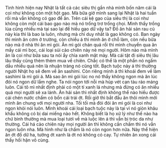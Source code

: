 Tình hình hiện nay Nhật là tất cả các siêu thị gần nhà mình bốn năm cái là coi như không còn một hột gạo. Mà bữa giờ mình sang lại Nhật là hai tuần rồi mà vẫn không có gạo để ăn. Trên cái kệ gạo của siêu thị là coi như không còn một cái bao gạo nào mà nó trống trơ trống chọi. Mình thấy trồng lúa cũng nhiều mà tại sao lại để hiếu gạo dữ vậy ta? Đồ ăn hải sản rau củ này kia thì là bao la luôn, nhưng mà chỉ duy nhất là gạo không có. Ban ngày thì mình ăn cơm ở trường, còn chiều á thì mình ăn ở chỗ làm, còn nếu bữa nào mà ở nhà thì ăn mì gói. Ăn mì gói chán quá rồi thì mình chuyển qua ăn mấy cái mì bọc, cái loại sủi cảo chiên này nè mọi người. Hôm nào mà mình ăn là coi như bữa sau ta nói ẩy chỉa xanh mặt mày. Mà cái tật đi siêu thị lâu lâu thấy cũng thèm thèm mua về chiên. Chắc có thể là một phần nó ngấm dầu nhiều quá nên là nhuận tràng nó cũng tốt. Bạch tuộc này á thì thường người Nhật họ sẽ đem về ăn sashimi. Còn riêng mình á thì khoái đem về làm sashimi là mì gói á. Mà sao ăn mì gói lúc no nó thấy không ngon mà ăn lúc đói nó ngon dữ lắm nghe. Ta nói ngon tới nỗi mà húp vét cạn tàu ráo máng luôn. Cái tô mì nhất định phải có một tí xanh lá nhưng mà đừng có ăn nhiều quá mọi người sẽ xa lánh. Ăn hải sản thì nhất định không thể nào hiếu được cái chén nước chấm có bốn cái trái ớt. Rồi giờ thì bắt đầu ăn thôi mình mời mình ăn chung với mọi người nha. Tối tối mà đói đói ăn mì gói là coi như ngon khỏi nói luôn. Mình khoái cái loại bạch tuộc này là tại vì nó giòn khâu khấu không có bị dai miếng nào hết. Không biết là họ xử lý như thế nào ha chứ bình thường mà mua loại tươi về mà luộc lên á thì vẫn bị tróc da như thường. Cái há cảo chiên này mọi người ăn thì không cần chấm thì nó vẫn ngon luôn nha. Mà hình như là chấm là nó còn ngon hơn nữa. Này thể hiện ăn ớt đồ dữ ha, tưởng ớt xanh là ớt nó không có cay. Tự nhiên ăn xong cái thấy hối hận vô cùng.